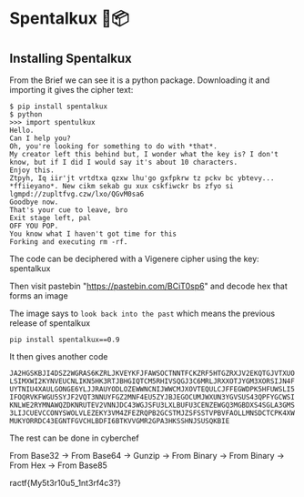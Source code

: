 # Spentalkux 🐍📦

## Installing Spentalkux

From the Brief we can see it is a python package.
Downloading it and importing it gives the cipher text:
```
$ pip install spentalkux
$ python
>>> import spentulkux
Hello.
Can I help you?
Oh, you're looking for something to do with *that*.
My creator left this behind but, I wonder what the key is? I don't know, but if I did I would say it's about 10 characters.
Enjoy this.
Ztpyh, Iq iir'jt vrtdtxa qzxw lhu'go gxfpkrw tz pckv bc ybtevy... *ffiieyano*. New cikm sekab gu xux cskfiwckr bs zfyo si lgmpd://zupltfvg.czw/lxo/QGvM0sa6
Goodbye now.
That's your cue to leave, bro
Exit stage left, pal
OFF YOU POP.
You know what I haven't got time for this
Forking and executing rm -rf.
```

The code can be deciphered with a Vigenere cipher using the key: spentalkux

Then visit pastebin "https://pastebin.com/BCiT0sp6" and decode hex that forms an image

The image says to `look back into the past` which means the previous release of spentalkux

`pip install spentalkux==0.9`

It then gives another code

`JA2HGSKBJI4DSZ2WGRAS6KZRLJKVEYKFJFAWSOCTNNTFCKZRF5HTGZRXJV2EKQTGJVTXUOLSIMXWI2KYNVEUCNLIKN5HK3RTJBHGIQTCM5RHIVSQGJ3C6MRLJRXXOTJYGM3XORSIJN4FUYTNIU4XAULGONGE6YLJJRAUYODLOZEWWNCNIJWWCMJXOVTEQULCJFFEGWDPK5HFUWSLI5IFOQRVKFWGU5SYJF2VQT3NNUYFGZ2MNF4EU5ZYJBJEGOCUMJWXUN3YGVSUS43QPFYGCWSIKNLWE2RYMNAWQZDKNRUTEV2VNNJDC43WGJSFU3LXLBUFU3CENZEWGQ3MGBDXS4SGLA3GMS3LIJCUEVCCONYSWOLVLEZEKY3VM4ZFEZRQPB2GCSTMJZSFSSTVPBVFAOLLMNSDCTCPK4XWMUKYORRDC43EGNTFGVCHLBDFI6BTKVVGMR2GPA3HKSSHNJSUSQKBIE`

The rest can be done in cyberchef

From Base32 -> From Base64 -> Gunzip -> From Binary -> From Binary -> From Hex -> From Base85

ractf{My5t3r10u5_1nt3rf4c3?}
